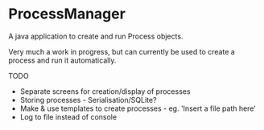 ProcessManager
==============

A java application to create and run Process objects.

Very much a work in progress, but can currently be used to create a process and run it automatically.

TODO
- Separate screens for creation/display of processes
- Storing processes - Serialisation/SQLite?
- Make & use templates to create processes - eg. 'Insert a file path here'
- Log to file instead of console